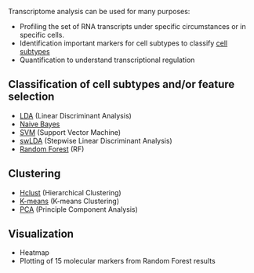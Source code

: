 Transcriptome analysis can be used for many purposes:
- Profiling the set of RNA transcripts under specific circumstances or in specific cells. 
- Identification important markers for cell subtypes to classify [cell subtypes](#classification-of-cell-subtypes-and/or-feature-selection)
- Quantification to understand transcriptional regulation 

## Classification of cell subtypes and/or feature selection
- [LDA](https://vanngocthuyla.github.io/Data_Analysis/pages/sequencing/LDA) (Linear Discriminant Analysis)
- [Naive Bayes](https://vanngocthuyla.github.io/Data_Analysis/pages/sequencing/Naive_Bayes)
- [SVM](https://vanngocthuyla.github.io/Data_Analysis/pages/sequencing/SVM) (Support Vector Machine)
- [swLDA](https://vanngocthuyla.github.io/Data_Analysis/pages/sequencing/swLDA) (Stepwise Linear Discriminant Analysis)
- [Random Forest](https://vanngocthuyla.github.io/Data_Analysis/pages/sequencing/RF) (RF)

## Clustering
- [Hclust](https://vanngocthuyla.github.io/Data_Analysis/pages/sequencing/hclust)  (Hierarchical Clustering)
- [K-means](https://vanngocthuyla.github.io/Data_Analysis/pages/sequencing/kmean) (K-means Clustering)
- [PCA](https://vanngocthuyla.github.io/Data_Analysis/pages/sequencing/PCA) (Principle Component Analysis)

## Visualization
- Heatmap
- Plotting of 15 molecular markers from Random Forest results